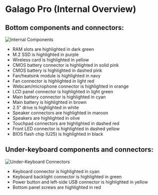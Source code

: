 # Galago Pro (Internal Overview)

## Bottom components and connectors:

![Internal Components](./img/components-highlighted.jpg)

- RAM slots are highlighted in dark green
- M.2 SSD is highlighted in purple
- Wireless card is highlighted in yellow
- CMOS battery connector is highlighted in solid pink
- CMOS battery is highlighted in dashed pink
- Fan/heatsink module is highlighted in navy
- Fan connector is highlighted in light red
- Webcam/microphone connector is highlighted in orange
- LCD panel connector is highlighted in light green
- Main battery connector is highlighted in cyan
- Main battery is highlighted in brown
- 2.5" drive is highlighted in white
- Speaker connectors are highlighted in maroon
- Speakers are highlighted in olive
- Touchpad connectors are highlighted in dashed red
- Front LED connector is highlighted in dashed yellow
- BIOS flash chip (U25) is highlighted in black

## Under-keyboard components and connectors:

![Under-Keyboard Connectors](./img/under-keyboard.jpg)

- Keyboard connector is highlighted in cyan
- Keyboard backlight connector is highlighted in green
- Power button and left-side USB connector is highlighted in yellow
- Bottom panel screws are highlighted in red
